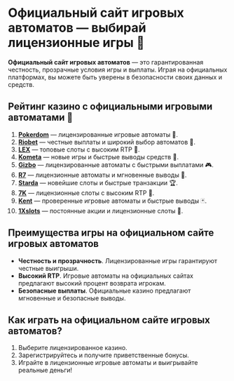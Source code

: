 # Официальный сайт игровых автоматов — выбирай лицензионные игры 🎰

**Официальный сайт игровых автоматов** — это гарантированная честность, прозрачные условия игры и выплаты. Играя на официальных платформах, вы можете быть уверены в безопасности своих данных и средств.

## Рейтинг казино с официальными игровыми автоматами 🎯

1. **[Pokerdom](https://brandplay.link/4k77v2yx)** — лицензированные игровые автоматы 🎲.
2. **[Riobet](https://brandplay.link/7xBLTPyj)** — честные выплаты и широкий выбор автоматов 🎁.
3. **[LEX](https://brandplay.link/zW4hdDFV)** — топовые слоты с высоким RTP 💸.
4. **[Kometa](https://brandplay.link/8ZymQJV8)** — новые игры и быстрые выводы средств 🌟.
5. **[Gizbo](https://brandplay.link/bprXw4YV)** — лицензированные автоматы с быстрыми выплатами 🎮.
6. **[R7](https://brandplay.link/bMd3Yjsw)** — лицензионные автоматы и мгновенные выводы 🎰.
7. **[Starda](https://brandplay.link/fB7xwRFL)** — новейшие слоты и быстрые транзакции 🏆.
8. **[7K](https://brandplay.link/BvQyFShp)** — лицензионные слоты с высоким RTP 🎉.
9. **[Kent](https://brandplay.link/Fv2WP3js)** — проверенные игровые автоматы и быстрые выводы 🃏.
10. **[1Xslots](https://brandplay.link/hSB1khtr)** — постоянные акции и лицензионные слоты 🎰.

## Преимущества игры на официальном сайте игровых автоматов

- **Честность и прозрачность**. Лицензированные игры гарантируют честные выигрыши.
- **Высокий RTP**. Игровые автоматы на официальных сайтах предлагают высокий процент возврата игрокам.
- **Безопасные выплаты**. Официальные казино предлагают мгновенные и безопасные выводы.

## Как играть на официальном сайте игровых автоматов?

1. Выберите лицензированное казино.
2. Зарегистрируйтесь и получите приветственные бонусы.
3. Играйте в лицензионные игровые автоматы и выигрывайте реальные деньги!
